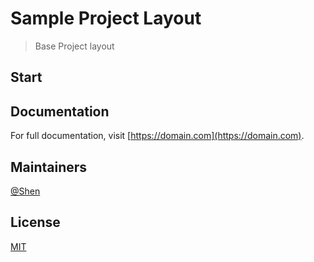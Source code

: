 # Sample Project Layout

> Base Project layout

## Start

## Documentation

For full documentation, visit [https://domain.com](https://domain.com).

## Maintainers

[@Shen](https://github.com/haiyon)

## License

[MIT](LICENSE)
